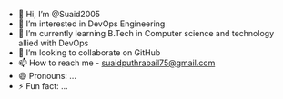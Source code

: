- 👋 Hi, I’m @Suaid2005
- 👀 I’m interested in DevOps Engineering
- 🌱 I’m currently learning B.Tech in Computer science and technology allied with DevOps
- 💞️ I’m looking to collaborate on GitHub
- 📫 How to reach me - suaidputhrabail75@gmail.com
- 😄 Pronouns: ...
- ⚡ Fun fact: ...

<!---
Suaid2005/Suaid2005 is a ✨ special ✨ repository because its `README.md` (this file) appears on your GitHub profile.
You can click the Preview link to take a look at your changes.
--->

